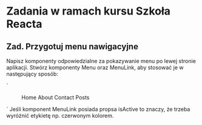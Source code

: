 # Zadania w ramach kursu Szkoła Reacta

## Zad. Przygotuj menu nawigacyjne
Napisz komponenty odpowiedzialne za pokazywanie menu po lewej stronie aplikacji. Stwórz komponenty Menu oraz MenuLink, aby stosować je w następujący sposób:

`<Menu>
  <MenuLink to="/">Home</MenuLink>
  <MenuLink to="/about">About</MenuLink>
  <MenuLink to="/contact" isActive>Contact</MenuLink>
  <MenuLink to="/posts">Posts</MenuLink>
</Menu>`
Jeśli komponent MenuLink posiada propsa isActive to znaczy, że trzeba wyróżnić etykietę np. czerwonym kolorem.




